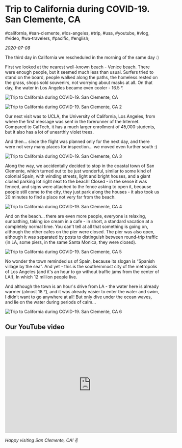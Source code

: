 # Trip to California during COVID-19. San Clemente, CA

#california, #san-clemente, #los-angeles, #trip, #usa, #youtube, #vlog, #video, #wa-travelers, #pacific, #english;

_2020-07-08_

The third day in California we rescheduled in the morning of the same day :)

First we looked at the nearest well-known beach - Venice beach. There were enough people, but it seemed much less than usual. Surfers tried to stand on the board, people walked along the paths, the homeless rested on the grass, shops sold souvenirs, not worrying about masks at all. On that day, the water in Los Angeles became even cooler - 16.5 °.

![Trip to California during COVID-19. San Clemente, CA](/images/trip-to-california-during-covid-19-san-clemente-ca/1.jpg "Trip to California during COVID-19. San Clemente, CA")

![Trip to California during COVID-19. San Clemente, CA 2](/images/trip-to-california-during-covid-19-san-clemente-ca/2.jpg "Trip to California during COVID-19. San Clemente, CA 2")

Our next visit was to UCLA, the University of California, Los Angeles, from where the first message was sent in the forerunner of the Internet. Compared to CalTech, it has a much larger enrollment of 45,000 students, but it also has a lot of unearthly violet trees.

And then... since the flight was planned only for the next day, and there were not very many places for inspection... we moved even further south :)

![Trip to California during COVID-19. San Clemente, CA 3](/images/trip-to-california-during-covid-19-san-clemente-ca/3.jpg "Trip to California during COVID-19. San Clemente, CA 3")

Along the way, we accidentally decided to stop in the coastal town of San Clemente, which turned out to be just wonderful, similar to some kind of colonial Spain, with winding streets, light and bright houses, and a giant closed parking lot right next to the beach! Closed - in the sense it was fenced, and signs were attached to the fence asking to open it, because people still come to the city, they just park along the houses - it also took us 20 minutes to find a place not very far from the beach.

![Trip to California during COVID-19. San Clemente, CA 4](/images/trip-to-california-during-covid-19-san-clemente-ca/4.jpg "Trip to California during COVID-19. San Clemente, CA 4")

And on the beach... there are even more people, everyone is relaxing, sunbathing, taking ice cream in a cafe - in short, a standard vacation at a completely normal time. You can't tell at all that something is going on, although the other cafes on the pier were closed. The pier was also open, although it was separated by posts to distinguish between round-trip traffic (in LA, some piers, in the same Santa Monica, they were closed).

![Trip to California during COVID-19. San Clemente, CA 5](/images/trip-to-california-during-covid-19-san-clemente-ca/5.jpg "Trip to California during COVID-19. San Clemente, CA 5")

No wonder the town reminded us of Spain, because its slogan is “Spanish village by the sea”. And yet - this is the southernmost city of the metropolis of Los Angeles (and it's an hour to go without traffic jams from the center of LA!), In which 12 million people live.

And although the town is an hour's drive from LA - the water here is already warmer (almost 18 °), and it was already easier to enter the water and swim, I didn’t want to go anywhere at all! But only dive under the ocean waves, and lie on the water during periods of calm...

![Trip to California during COVID-19. San Clemente, CA 6](/images/trip-to-california-during-covid-19-san-clemente-ca/6.jpg "Trip to California during COVID-19. San Clemente, CA 6")

## Our YouTube video

<iframe width="560" height="315" src="https://www.youtube.com/embed/-d_gIMydzMA" title="YouTube video player" frameborder="0" allow="accelerometer; autoplay; clipboard-write; encrypted-media; gyroscope; picture-in-picture" allowfullscreen></iframe>

_Happy visiting San Clemente, CA!_ :v:
